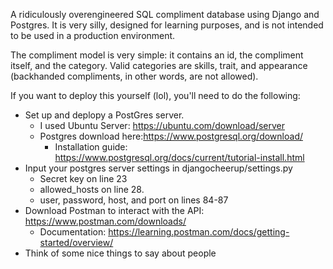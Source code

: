 A ridiculously overengineered SQL compliment database using Django and Postgres. It is very silly, designed for learning purposes, and is not intended to be used in a production environment. 

The compliment model is very simple: it contains an id, the compliment itself, and the category. 
Valid categories are skills, trait, and appearance (backhanded compliments, in other words, are not allowed).

If you want to deploy this yourself (lol), you'll need to do the following:

- Set up and deplopy a PostGres server.
  - I used Ubuntu Server: https://ubuntu.com/download/server
  - Postgres download here:https://www.postgresql.org/download/
    - Installation guide: https://www.postgresql.org/docs/current/tutorial-install.html
- Input your postgres server settings in djangocheerup/settings.py
  - Secret key on line 23
  - allowed_hosts on line 28.
  - user, password, host, and port on lines 84-87 
- Download Postman to interact with the API: https://www.postman.com/downloads/
  -   Documentation: https://learning.postman.com/docs/getting-started/overview/
- Think of some nice things to say about people
